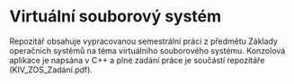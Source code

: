 # Virtuální souborový systém
Repozitář obsahuje vypracovanou semestrální práci z předmětu Základy operačních systémů na téma virtuálního souborového systému.
Konzolová aplikace je napsána v C++ a plné zadání práce je součástí repozitáře (KIV_ZOS_Zadání.pdf).
